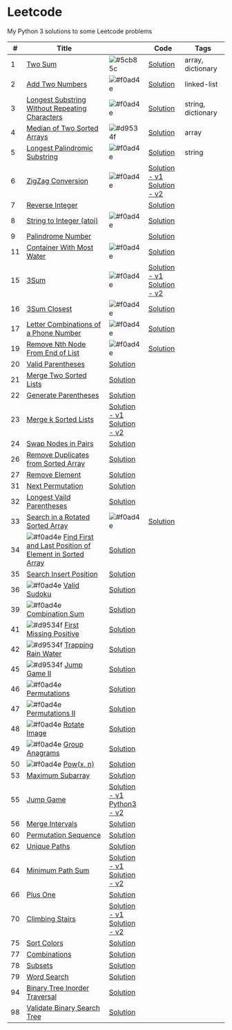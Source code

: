 # Leetcode
My Python 3 solutions to some Leetcode problems



| #      | Title                                                                                |                    | Code                     | Tags              |
| ------ | ------------------------------------------------------------------------------------ | ------------------ | ------------------------ | ----------------- |
| 1      | [Two Sum][1-Q]                                                                       | ![#5cb85c][Easy]   | [Solution][1-A]          | array, dictionary |
| 2      | [Add Two Numbers][2-Q]                                                               | ![#f0ad4e][Medium] | [Solution][2-A]          | linked-list |
| 3      | [Longest Substring Without Repeating Characters][3-Q]                                | ![#f0ad4e][Medium] | [Solution][3-A]          | string, dictionary |
| 4      | [Median of Two Sorted Arrays][4-Q]                                                   | ![#d9534f][Hard]   | [Solution][4-A]          | array |
| 5      | [Longest Palindromic Substring][5-Q]                                                 | ![#f0ad4e][Medium] | [Solution][5-A]          | string |
| 6      | [ZigZag Conversion][6-Q]                                                             | ![#f0ad4e][Medium] | [Solution - v1][6-A1]<br>[Solution - v2][6-A2]    |
| 7      | [Reverse Integer][7-Q]                                                               |                    | [Solution]() |
| 8      | [String to Integer (atoi)][8-Q]                                                      | ![#f0ad4e][Medium] | [Solution]() | |
| 9      | [Palindrome Number][9-Q]                                |                    | [Solution]() |
| 11     | [Container With Most Water](https://leetcode.com/problems/container-with-most-water)                | ![#f0ad4e][Medium] | [Solution](https://github.com/TomBombadilV/leetcode-problems/blob/master/solutions/container-with-most-water.py) |
| 15     | [3Sum](https://leetcode.com/problems/3sumi)                                                         | ![#f0ad4e][Medium] | [Solution - v1](https://github.com/TomBombadilV/leetcode-problems/blob/master/solutions/3sum.py)<br>[Solution - v2](https://github.com/TomBombadilV/leetcode-problems/blob/master/solutions/solutions/3sum-2.py) |
| 16     | [3Sum Closest](https://leetcode.com/problems/3sum-closest)                                          | ![#f0ad4e][Medium] | [Solution](https://github.com/TomBombadilV/leetcode-problems/blob/master/solutions/3sum-closest.py) |
| 17     | [Letter Combinations of a Phone Number](https://leetcode.com/problems/letter-combinations-of-a-phone-number) | ![#f0ad4e][Medium] | [Solution](https://github.com/TomBombadilV/leetcode-problems/blob/master/solutions/letter-combinations.py) |
| 19     | [Remove Nth Node From End of List](https://leetcode.com/problems/remove-nth-node-from-end-of-list)  | ![#f0ad4e][Medium] | [Solution](https://github.com/TomBombadilV/leetcode-problems/blob/master/solutions/remove-nth-node-from-end.py) |
| 20     | [Valid Parentheses](https://leetcode.com/problems/valid-parentheses)                                                     | [Solution](https://github.com/TomBombadilV/leetcode-problems/blob/master/solutions/valid-parentheses.py) |
| 21     | [Merge Two Sorted Lists](https://leetcode.com/problems/merge-two-sorted-lists)                                           | [Solution](https://github.com/TomBombadilV/leetcode-problems/blob/master/solutions/merge-two-sorted-lists.py) |
| 22     | [Generate Parentheses](https://leetcode.com/problems/generate-parentheses)                                               | [Solution](https://github.com/TomBombadilV/leetcode-problems/blob/master/solutions/generate-parentheses.py) |
| 23     | [Merge k Sorted Lists](https://leetcode.com/problems/merge-k-sorted-lists)                                               | [Solution - v1](https://github.com/TomBombadilV/leetcode-problems/blob/master/solutions/merge-k-sorted-lists.py)<br>[Solution - v2](https://github.com/TomBombadilV/leetcode-problems/blob/master/solutions/solutions/merge-k-sorted-lists-2.py) |
| 24     | [Swap Nodes in Pairs](https://leetcode.com/problems/swap-nodes-in-pairs)                                                 | [Solution](https://github.com/TomBombadilV/leetcode-problems/blob/master/solutions/swap-pairs.py) |
| 26     | [Remove Duplicates from Sorted Array](https://leetcode.com/problems/remove-duplicates-from-sorted-array)                 | [Solution](https://github.com/TomBombadilV/leetcode-problems/blob/master/solutions/remove-duplicates-from-sorted-array.py) |
| 27     | [Remove Element](https://leetcode.com/problems/remove-element)                                                           | [Solution](https://github.com/TomBombadilV/leetcode-problems/blob/master/solutions/remove-element.py) |
| 31     | [Next Permutation](https://leetcode.com/problems/next-permutation)                                                       | [Solution](https://github.com/TomBombadilV/leetcode-problems/blob/master/solutions/next-permutation.py) |
| 32     | [Longest Vaild Parentheses](https://leetcode.com/problems/longest-valid-parentheses)                                     | [Solution](https://github.com/TomBombadilV/leetcode-problems/blob/master/solutions/longest-valid-parentheses.py) |
| 33     | [Search in a Rotated Sorted Array](https://leetcode.com/problems/search-in-rotated-sorted-array)     | ![#f0ad4e][Medium] | [Solution](https://github.com/TomBombadilV/leetcode-problems/blob/master/solutions/search-in-rotated-sorted-array.py) |
| 34     | ![#f0ad4e][Medium] [Find First and Last Position of Element in Sorted Array](https://leetcode.com/problems/find-first-and-last-position-of-element-in-sorted-array) | [Solution](https://github.com/TomBombadilV/leetcode-problems/blob/master/solutions/find-first-last-position-element-in-sorted-array.py) |
| 35     | [Search Insert Position](https://leetcode.com/problems/search-insert-position) | [Solution](https://github.com/TomBombadilV/leetcode-problems/blob/master/solutions/search-insert-position.py) |
| 36     | ![#f0ad4e][Medium] [Valid Sudoku](https://leetcode.com/problems/valid-sudoku) | [Solution](https://github.com/TomBombadilV/leetcode-problems/blob/master/solutions/valid-sudoku.py) |
| 39     | ![#f0ad4e][Medium] [Combination Sum](https://leetcode.com/problems/combination-sum) | [Solution](https://github.com/TomBombadilV/leetcode-problems/blob/master/solutions/combination-sum.py) |
| 41     | ![#d9534f][Hard] [First Missing Positive](https://leetcode.com/problems/first-missing-positive) | [Solution](https://github.com/TomBombadilV/leetcode-problems/blob/master/solutions/first-missing-positive.py) |
| 42     | ![#d9534f][Hard] [Trapping Rain Water](https://leetcode.com/problems/trapping-rain-water) | [Solution](https://github.com/TomBombadilV/leetcode-problems/blob/master/solutions/trapping-rain-water.py) |
| 45     | ![#d9534f][Hard] [Jump Game II](https://leetcode.com/problems/jump-game-ii) | [Solution](https://github.com/TomBombadilV/leetcode-problems/blob/master/solutions/jump-game-ii.py) |
| 46     | ![#f0ad4e][Medium] [Permutations](https://leetcode.com/problems/permutations) | [Solution](https://github.com/TomBombadilV/leetcode-problems/blob/master/solutions/permutations.py) |
| 47     | ![#f0ad4e][Medium] [Permutations II](https://leetcode.com/problems/permutations-ii) | [Solution](https://github.com/TomBombadilV/leetcode-problems/blob/master/solutions/permutations-ii.py) |
| 48     | ![#f0ad4e][Medium] [Rotate Image](https://leetcode.com/problems/rotate-image) | [Solution](https://github.com/TomBombadilV/leetcode-problems/blob/master/solutions/rotate-image.py) |
| 49     | ![#f0ad4e][Medium] [Group Anagrams](https://leetcode.com/problems/group-anagrams) | [Solution](https://github.com/TomBombadilV/leetcode-problems/blob/master/solutions/group-anagrams.py) |
| 50     | ![#f0ad4e][Medium] [Pow(x, n)](https://leetcode.com/problems/powx-n) | [Solution](https://github.com/TomBombadilV/leetcode-problems/blob/master/solutions/pow.py) |
| 53     | [Maximum Subarray](https://leetcode.com/problems/maximum-subarray) | [Solution](https://github.com/TomBombadilV/leetcode-problems/blob/master/solutions/maximum-subarray.py) |
| 55     | [Jump Game](https://leetcode.com/problems/jump-game) | [Solution - v1](https://github.com/TomBombadilV/leetcode-problems/blob/master/solutions/jump-game.py)<br>[Python3 - v2](https://github.com/TomBombadilV/leetcode-problems/blob/master/solutions/jump-game-2.py) |
| 56     | [Merge Intervals](https://leetcode.com/problems/merge-intervals) | [Solution](https://github.com/TomBombadilV/leetcode-problems/blob/master/solutions/merge-intervals.py) |
| 60     | [Permutation Sequence](https://leetcode.com/problems/permutation-sequence) | [Solution](https://github.com/TomBombadilV/leetcode-problems/blob/master/solutions/permutation-sequence.py) |
| 62     | [Unique Paths](https://leetcode.com/problems/unique-paths) | [Solution](https://github.com/TomBombadilV/leetcode-problems/blob/master/solutions/unique-paths.py) |
| 64     | [Minimum Path Sum](https://leetcode.com/problems/minimum-path-sum) | [Solution - v1](https://github.com/TomBombadilV/leetcode-problems/blob/master/solutions/minimum-path-sum.py)<br>[Solution - v2](https://github.com/TomBombadilV/leetcode-problems/blob/master/solutions/minimum-path-sum-2.py) |
| 66     | [Plus One](https://leetcode.com/problems/plus-one) | [Solution](https://github.com/TomBombadilV/leetcode-problems/blob/master/solutions/plus-one.py) |
| 70     | [Climbing Stairs](https://leetcode.com/problems/climbing-stairs) | [Solution - v1](https://github.com/TomBombadilV/leetcode-problems/blob/master/solutions/climbing-stairs.py)<br>[Solution - v2](https://github.com/TomBombadilV/leetcode-problems/blob/master/solutions/climbing-stairs-again.py) |
| 75     | [Sort Colors](https://leetcode.com/problems/sort-colors) | [Solution](https://github.com/TomBombadilV/leetcode-problems/blob/master/solutions/sort-colors.py) |
| 77     | [Combinations](https://leetcode.com/problems/combinations) | [Solution](https://github.com/TomBombadilV/leetcode-problems/blob/master/solutions/combinations.py)
| 78     | [Subsets](https://leetcode.com/problems/subsets) | [Solution](https://github.com/TomBombadilV/leetcode-problems/blob/master/solutions/subsets.py) |
| 79     | [Word Search](https://leetcode.com/problems/word-search) | [Solution](https://github.com/TomBombadilV/leetcode-problems/blob/master/solutions/word-search.py) |
| 94     | [Binary Tree Inorder Traversal](https://leetcode.com/problems/binary-tree-inorder-traversal) | [Solution](https://github.com/TomBombadilV/leetcode-problems/blob/master/solutions/binary-tree-inorder-traversal.py) |
| 98     | [Validate Binary Search Tree](https://leetcode.com/problems/validate-binary-search-tree) | [Solution](https://github.com/TomBombadilV/leetcode-problems/blob/master/solutions/validate-binary-search-tree.py) |

[Easy]: https://via.placeholder.com/15/5cb85c/000000?text=+
[Medium]: https://via.placeholder.com/15/f0ad4e/000000?text=+
[Hard]: https://via.placeholder.com/15/d9534f/000000?text=+

[1-Q]: https://leetcode.com/problems/two-sum
[2-Q]: https://leetcode.com/problems/add-two-numbers
[3-Q]: https://leetcode.com/problems/longest-substring-without-repeating-characters
[4-Q]: https://leetcode.com/problems/median-of-two-sorted-arrays
[5-Q]: https://leetcode.com/problems/longest-palindromic-substring
[6-Q]: https://leetcode.com/problems/zigzag-conversion
[7-Q]: https://leetcode.com/problems/reverse-integer/
[8-Q]: https://leetcode.com/problems/string-to-integer-atoi/
[9-Q]: https://leetcode.com/problems/palindrome-number
[10-Q]: 
[11-Q]: 
[12-Q]: 
[13-Q]: 
[14-Q]: 
[15-Q]: 
[16-Q]: 
[17-Q]: 
[18-Q]: 
[19-Q]: 


[1-A]: https://github.com/TomBombadilV/leetcode-problems/blob/master/solutions/two-sum.py
[2-A]: https://github.com/TomBombadilV/leetcode-problems/blob/master/solutions/add-two-numbers.py
[3-A]: https://github.com/TomBombadilV/leetcode-problems/blob/master/solutions/longest-substring-without-repeating-characters.py
[4-A]: https://github.com/TomBombadilV/leetcode-problems/blob/master/solutions/median-of-two-sorted-arrays.py
[5-A]: https://github.com/TomBombadilV/leetcode-problems/blob/master/solutions/longest-palindromic-substring.py
[6-A1]: https://github.com/TomBombadilV/leetcode-problems/blob/master/solutions/zig-zag-conversion-2.py
[6-A2]: https://github.com/TomBombadilV/leetcode-problems/blob/master/solutions/zig-zag-conversion-1.py
[7-A]: https://github.com/TomBombadilV/leetcode-problems/blob/master/solutions/reverse-integer.py
[8-A]: https://github.com/TomBombadilV/leetcode-problems/blob/master/solutions/string-to-integer-atoi.py
[9-A]: https://github.com/TomBombadilV/leetcode-problems/blob/master/solutions/palindrome-number.py
[10-A]: 
[11-A]: 
[12-A]: 
[13-A]: 
[14-A]: 
[15-A]: 
[16-A]: 
[17-A]: 
[18-A]: 
[19-A]: 